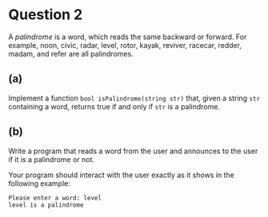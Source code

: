 # Question 2

A *palindrome* is a word, which reads the same backward or forward. For 
example, noon, civic, radar, level, rotor, kayak, reviver, racecar, redder, 
madam, and refer are all palindromes.

## (a)

Implement a function `bool isPalindrome(string str)` that, given a string 
`str` containing a word, returns true if and only if `str` is a palindrome.

## (b)

Write a program that reads a word from the user and announces to the user 
if it is a palindrome or not.

Your program should interact with the user exactly as it shows in the following example:

    Please enter a word: level
    level is a palindrome
